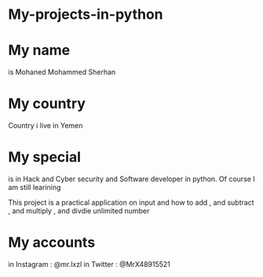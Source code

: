 # My-projects-in-python

# My name
 is Mohaned Mohammed Sherhan

# My country 
 Country i live in Yemen 

# My special 
 is in Hack and Cyber security and Software developer in python. 
 Of course I am still learining                     

 This project is a practical application on input and how to add , and subtract , and multiply ,
 and divdie unlimited number
    
# My accounts 
 in Instagram : @mr.lxzl
 in Twitter : @MrX48915521 
    
    

